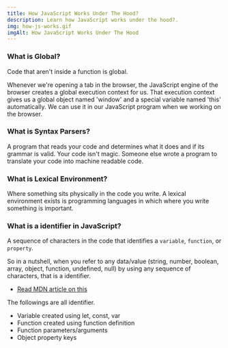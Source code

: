 ```yaml
---
title: How JavaScript Works Under The Hood?
description: Learn how JavaScript works under the hood?.
img: how-js-works.gif
imgAlt: How JavaScript Works Under The Hood
---
```


### What is Global?

Code that aren't inside a function is global.

Whenever we're opening a tab in the browser, the JavaScript engine of the browser creates a global execution context for us. That execution context gives us a global object named 'window' and a special variable named 'this' automatically. We can use it in our JavaScript program when we working on the browser.

### What is Syntax Parsers?

A program that reads your code and determines what it does and if its grammar is valid. Your code isn't magic. Someone else wrote a program to translate your code into machine readable code.

### What is Lexical Environment?

Where something sits physically in the code you write. A lexical environment exists is programming languages in which where you write something is important.

### What is a identifier in JavaScript?

A sequence of characters in the code that identifies a `variable`, `function`, or `property`.

So in a nutshell, when you refer to any data/value (string, number, boolean, array, object, function, undefined, null) by using any sequence of characters, that is a identifier.

- [Read MDN article on this](https://developer.mozilla.org/en-US/docs/Glossary/Identifier)

The followings are all identifier.

- Variable created using let, const, var
- Function created using function definition
- Function parameters/arguments
- Object property keys